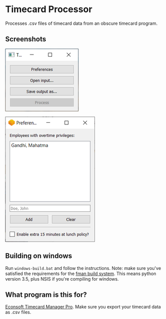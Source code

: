 # Timecard Processor

Processes .csv files of timecard data from an obscure timecard program.

## Screenshots

![main window](https://raw.githubusercontent.com/zazant/timecard-processor/master/screenshots/main-window.PNG)

![preferences window](https://raw.githubusercontent.com/zazant/timecard-processor/master/screenshots/preferences-window.PNG)

## Building on windows

Run `windows-build.bat` and follow the instructions. Note: make sure you've satisfied the requirements for the [fman build system](https://github.com/mherrmann/fbs-tutorial). This means python version 3.5, plus NSIS if you're compiling for windows.

## What program is this for?

[Econsoft Timecard Manager Pro](http://www.econsoft.com/). Make sure you export your timecard data as .csv files.
